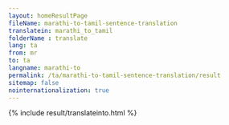 ```yaml
---
layout: homeResultPage
fileName: marathi-to-tamil-sentence-translation
translatein: marathi_to_tamil
folderName : translate
lang: ta
from: mr
to: ta
langname: marathi-to
permalink: /ta/marathi-to-tamil-sentence-translation/result
sitemap: false
nointernationalization: true
---
```

{% include result/translateinto.html %}

<script src="/js/result/translation.js" data-foldername="{{page.folderName}}" data-lang="{{page.lang}}"></script>
